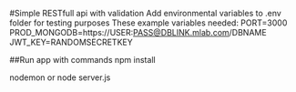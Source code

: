 #Simple RESTfull api with validation
Add environmental variables to .env folder for testing purposes
These example variables needed:
PORT=3000
PROD_MONGODB=https://USER:PASS@DBLINK.mlab.com/DBNAME
JWT_KEY=RANDOMSECRETKEY

##Run app with commands
npm install

nodemon
or
node server.js